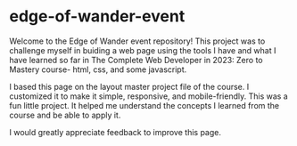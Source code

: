 # edge-of-wander-event
Welcome to the  Edge of Wander event repository!
This project was to challenge myself in buiding a web page using the tools I have and what I have learned so far in The Complete Web Developer in 2023: Zero to Mastery course- html, css, and some javascript.

I based this page on the layout master project file of the course. I customized it to make it simple, responsive, and mobile-friendly.
This was a fun little project. It helped me understand the concepts I learned from the course and be able to apply it.

I would greatly appreciate feedback to improve this page.
